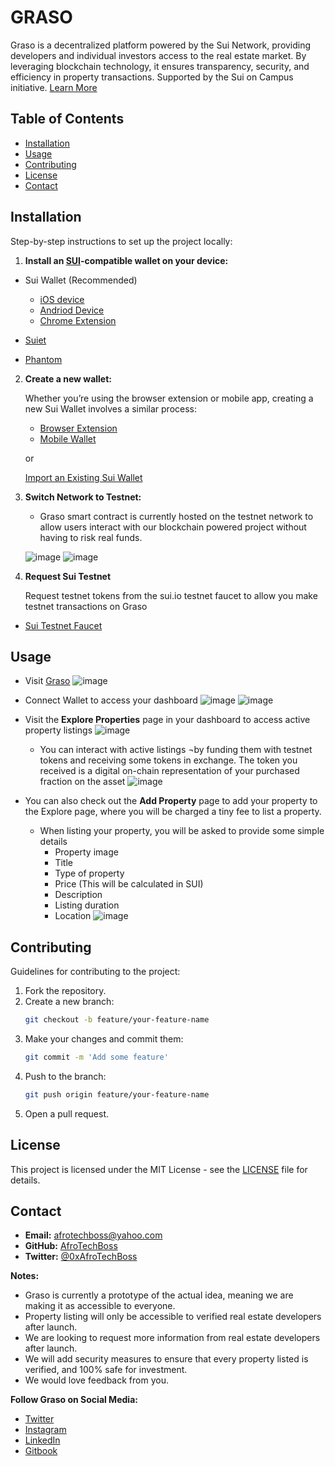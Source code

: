 # GRASO

Graso is a decentralized platform powered by the Sui Network, providing developers and individual investors access to the real estate market. By leveraging blockchain technology, it ensures transparency, security, and efficiency in property transactions. Supported by the Sui on Campus initiative. [Learn More](https://graso.gitbook.io)

## Table of Contents

- [Installation](#installation)
- [Usage](#usage)
- [Contributing](#contributing)
- [License](#license)
- [Contact](#contact)

## Installation

Step-by-step instructions to set up the project locally:

1. **Install an [SUI](https://sui.io)-compatible wallet on your device:**
   
  - Sui Wallet (Recommended)
    
    - [iOS device](https://apps.apple.com/us/app/sui-wallet-mobile/id6476572140)
    - [Andriod Device](https://play.google.com/store/apps/details?id=com.mystenlabs.suiwallet)
    - [Chrome Extension](https://chrome.google.com/webstore/detail/sui-wallet/opcgpfmipidbgpenhmajoajpbobppdil)
      
  - [Suiet](https://suiet.app/)
  - [Phantom](https://phantom.com/)

2. **Create a new wallet:**
   
   Whether you’re using the browser extension or mobile app, creating a new Sui Wallet involves a similar process:
   
     - [Browser Extension](https://docs.suiwallet.com/quickstart#browser-extension-1)
     - [Mobile Wallet
](https://docs.suiwallet.com/quickstart#mobile-wallet)

    or 

    [Import an Existing Sui Wallet](https://docs.suiwallet.com/quickstart#importing-an-existing-sui-wallet)

4. **Switch Network to Testnet:**
   
    - Graso smart contract is currently hosted on the testnet network to allow users interact with our blockchain powered project without having to risk real funds.
      
    ![image](https://github.com/user-attachments/assets/d9e29852-55de-437f-a002-c8f2d727abe3)
    ![image](https://github.com/user-attachments/assets/64abf22f-81e4-4fd0-8962-abaac4976db7) 

6. **Request Sui Testnet**
   
   Request testnet tokens from the sui.io testnet faucet to allow you make testnet transactions on Graso
  - [Sui Testnet Faucet](https://faucet.sui.io/)

## Usage

  - Visit [Graso](https://grasoo.vercel.app/)
      ![image](https://github.com/user-attachments/assets/6e100f37-ab93-4d2f-831b-6eb385ae7f62)
    
  - Connect Wallet to access your dashboard
      ![image](https://github.com/user-attachments/assets/684f990c-0851-45a3-88db-2990c187300f)
      ![image](https://github.com/user-attachments/assets/8c35ed68-4c76-40f6-b7e5-f3738df678f0)

  - Visit the **Explore Properties** page in your dashboard to access active property listings
      ![image](https://github.com/user-attachments/assets/3e1295d7-9cb4-439f-ad99-67efda2dbb46)

      - You can interact with active listings ¬by funding them with testnet tokens and receiving some tokens in exchange. The token you received is a digital on-chain representation of your purchased fraction on the asset
        ![image](https://github.com/user-attachments/assets/5d4f532a-25ed-49d0-b132-4d3b54a8ad7b)

  - You can also check out the **Add Property** page to add your property to the Explore page, where you will be charged a tiny fee to list a property.
      - When listing your property, you will be asked to provide some simple details
        - Property image
        - Title
        - Type of property
        - Price (This will be calculated in SUI)
        - Description
        - Listing duration
        - Location
      ![image](https://github.com/user-attachments/assets/48359b98-b22d-4200-97dd-d9b14547ae70)

## Contributing

Guidelines for contributing to the project:

1. Fork the repository.
2. Create a new branch:
   ```bash
   git checkout -b feature/your-feature-name
   ```
3. Make your changes and commit them:
   ```bash
   git commit -m 'Add some feature'
   ```
4. Push to the branch:
   ```bash
   git push origin feature/your-feature-name
   ```
5. Open a pull request.

## License

This project is licensed under the MIT License - see the [LICENSE](LICENSE) file for details.

## Contact

- **Email:** afrotechboss@yahoo.com
- **GitHub:** [AfroTechBoss](https://github.com/AfroTechBoss)
- **Twitter:** [@0xAfroTechBoss](https://x.com/0xAfroTechBoss)


**Notes:**

- Graso is currently a prototype of the actual idea, meaning we are making it as accessible to everyone.
- Property listing will only be accessible to verified real estate developers after launch.
- We are looking to request more information from real estate developers after launch.
- We will add security measures to ensure that every property listed is verified, and 100% safe for investment.
- We would love feedback from you.

**Follow Graso on Social Media:**
  - [Twitter](https://x.com/GrasoOrg)
  - [Instagram](https://instagram.com/grasoorg)
  - [LinkedIn](https://linkedin.com/company/grasoorg/)
  - [Gitbook](https://graso.gitbook.io/)
